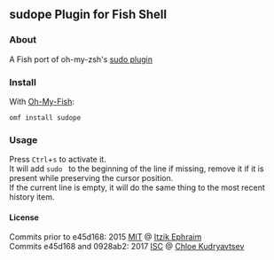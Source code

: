 ## sudope Plugin for Fish Shell

### About

A Fish port of oh-my-zsh's [sudo plugin]

### Install

With [Oh-My-Fish]:
```fish
omf install sudope
```

### Usage

Press `Ctrl`+`s` to activate it.  
It will add `sudo ` to the beginning of the line if missing, remove it if it is present while preserving the cursor position.  
If the current line is empty, it will do the same thing to the most recent history item.

#### License

Commits prior to e45d168: 2015 [MIT] @ [Itzik Ephraim]  
Commits e45d168 and 0928ab2: 2017 [ISC] @ [Chloe Kudryavtsev]

[sudo plugin]: https://github.com/robbyrussell/oh-my-zsh/tree/master/plugins/sudo
[Oh-My-Fish]: https://github.com/oh-my-fish/oh-my-fish
[MIT]: https://opensource.org/licenses/MIT
[ISC]: http://cvsweb.openbsd.org/cgi-bin/cvsweb/src/share/misc/license.template?rev=HEAD
[Itzik Ephraim]: https://github.com/oranja
[Chloe Kudryavtsev]: https://github.com/5paceToast
